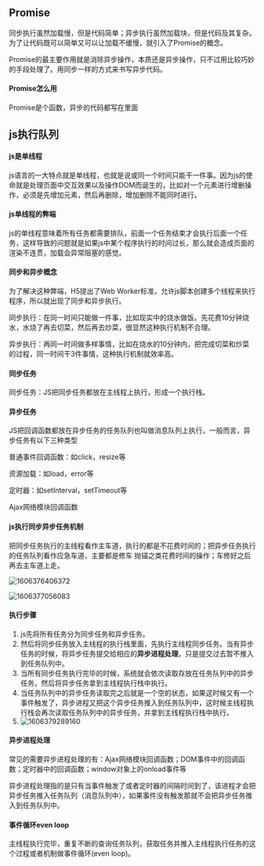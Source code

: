 ## Promise

同步执行虽然加载慢，但是代码简单；异步执行虽然加载块，但是代码及其复杂。为了让代码既可以简单又可以让加载不缓慢，就引入了Promise的概念。

Promise的最主要作用就是消除异步操作，本质还是异步操作，只不过用比较巧妙的手段处理了。用同步一样的方式来书写异步代码。

#### Promise怎么用

Promise是个函数，异步的代码都写在里面

## js执行队列

#### js是单线程

js语言的一大特点就是单线程，也就是说或同一个时间只能干一件事。因为js的使命就是处理页面中交互效果以及操作DOM而诞生的，比如对一个元素进行增删操作，必须是先增加元素，然后再删除，增加删除不能同时进行。

#### js单线程的弊端

js的单线程意味着所有任务都需要排队，前面一个任务结束才会执行后面一个任务，这样导致的问题就是如果js中某个程序执行的时间过长，那么就会造成页面的渲染不连贯，加载会异常阻塞的感觉。

#### 同步和异步概念

为了解决这种弊端，H5提出了Web Worker标准，允许js脚本创建多个线程来执行程序，所以就出现了同步和异步执行。

同步执行：在同一时间只能做一件事，比如现实中的烧水做饭。先花费10分钟烧水，水烧了再去切菜，然后再去炒菜，很显然这种执行机制不合理。

异步执行：再同一时间做多样事情，比如在烧水的10分钟内，把完成切菜和炒菜的过程，同一时间干3件事情，这种执行机制就效率高。

#### 同步任务

同步任务：JS把同步任务都放在主线程上执行，形成一个执行栈。

#### 异步任务

JS把回调函数都放在异步任务的任务队列也叫做消息队列上执行，一般而言，异步任务有以下三种类型

普通事件回调函数：如click，resize等

资源加载：如load，error等

定时器：如setInterval，setTimeout等

Ajax网络模块回调函数

#### js执行同步异步任务机制

把同步任务执行的主线程看作主车道，执行的都是不花费时间的；把异步任务执行的任务队列看作应急车道，主要都是修车 抛锚之类花费时间的操作；车修好之后再去主车道上走。

![1606376406372](../../../%25E5%2585%258B%25E6%259E%2597%25E8%25BE%25A3%25E8%2588%259E/AppData/Roaming/Typora/typora-user-images/1606376406372.png)

![1606377056083](../../../%25E5%2585%258B%25E6%259E%2597%25E8%25BE%25A3%25E8%2588%259E/AppData/Roaming/Typora/typora-user-images/1606377056083.png)

#### 执行步骤

1. js先将所有任务分为同步任务和异步任务。
2. 然后将同步任务放入主线程的执行栈里面，先执行主线程同步任务。当有异步任务的时候，将异步任务提交给相应的**异步进程处理**，只是提交过去暂不推入到任务队列中。
3. 当所有同步任务执行完毕的时候，系统就会依次读取存放在任务队列中的异步任务，然后将异步任务拿到主线程执行栈中执行。
4. 当任务队列中的异步任务读取完之后就是一个空的状态，如果这时候又有一个事件触发了，异步进程又把这个异步任务推入到任务队列中，这时候主线程执行栈会再次读取任务队列中的异步任务，并拿到主线程执行栈中执行。
5. ![1606379289160](../../../%25E5%2585%258B%25E6%259E%2597%25E8%25BE%25A3%25E8%2588%259E/AppData/Roaming/Typora/typora-user-images/1606379289160.png)

#### 异步进程处理

常见的需要异步进程处理的有：Ajax网络模块回调函数；DOM事件中的回调函数；定时器中的回调函数；window对象上的onload事件等

异步进程处理指的是只有当事件触发了或者定时器的间隔时间到了，该进程才会把异步任务推入任务队列（消息队列中），如果事件没有触发那就不会把异步任务推入到任务队列中。

#### 事件循环even loop

主线程执行完毕，重复不断的查询任务队列，获取任务并推入主线程执行任务的这个过程或者机制做事件循环(even loop)。